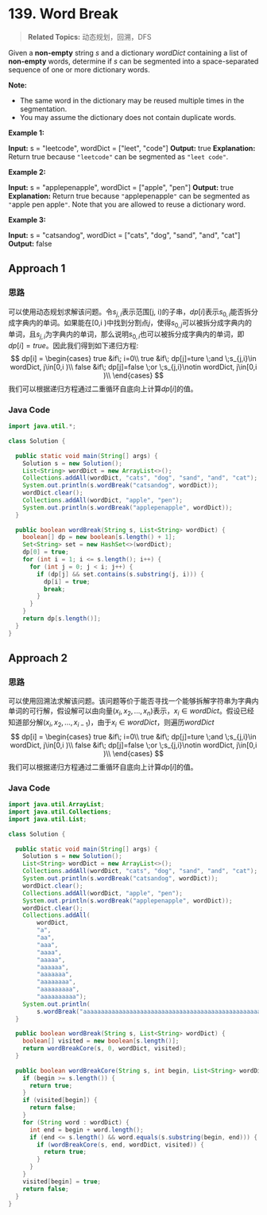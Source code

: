 # 139. Word Break

>  **Related Topics:** 动态规划，回溯，DFS

Given a  **non-empty**  string  _s_  and a dictionary  _wordDict_  containing a list of  **non-empty**  words, determine if  _s_  can be segmented into a space-separated sequence of one or more dictionary words.

**Note:**

-   The same word in the dictionary may be reused multiple times in the segmentation.
-   You may assume the dictionary does not contain duplicate words.

**Example 1:**

**Input:** s = "leetcode", wordDict = ["leet", "code"]
**Output:** true
**Explanation:** Return true because `"leetcode"` can be segmented as `"leet code"`.

**Example 2:**

**Input:** s = "applepenapple", wordDict = ["apple", "pen"]
**Output:** true
**Explanation:** Return true because `"`applepenapple`"` can be segmented as `"`apple pen apple`"`.
             Note that you are allowed to reuse a dictionary word.

**Example 3:**

**Input:** s = "catsandog", wordDict = ["cats", "dog", "sand", "and", "cat"]
**Output:** false
## Approach 1
### 思路
可以使用动态规划求解该问题。令$s_{j,i}$表示范围[j, i)的子串，$dp[i]$表示$s_{0,i}$能否拆分成字典内的单词。如果能在[0,i )中找到分割点$j$，使得$s_{0,j}$可以被拆分成字典内的单词，且$s_{j,i}$为字典内的单词，那么说明$s_{0,i}$也可以被拆分成字典内的单词，即$dp[i]=true$。因此我们得到如下递归方程:
$$
dp[i] = 
\begin{cases}
 true &if\; i=0\\
 true &if\; dp[j]=ture \;and  \;s_{j,i}\in wordDict, j\in[0,i )\\
 false &if\; dp[j]=false \;or  \;s_{j,i}\notin wordDict, j\in[0,i )\\
 \end{cases}
 $$
我们可以根据递归方程通过二重循环自底向上计算$dp[i]$的值。
### Java Code
``` Java
import java.util.*;  
  
class Solution {  
  
  public static void main(String[] args) {  
    Solution s = new Solution();  
    List<String> wordDict = new ArrayList<>();  
    Collections.addAll(wordDict, "cats", "dog", "sand", "and", "cat");  
    System.out.println(s.wordBreak("catsandog", wordDict));  
    wordDict.clear();  
    Collections.addAll(wordDict, "apple", "pen");  
    System.out.println(s.wordBreak("applepenapple", wordDict));  
  }  
  
  public boolean wordBreak(String s, List<String> wordDict) {  
    boolean[] dp = new boolean[s.length() + 1];  
    Set<String> set = new HashSet<>(wordDict);  
    dp[0] = true;  
    for (int i = 1; i <= s.length(); i++) {  
      for (int j = 0; j < i; j++) {  
        if (dp[j] && set.contains(s.substring(j, i))) {  
          dp[i] = true;  
          break;  
        }  
      }  
    }  
    return dp[s.length()];  
  }  
}
```
## Approach 2
### 思路
可以使用回溯法求解该问题。该问题等价于能否寻找一个能够拆解字符串为字典内单词的可行解，假设解可以由向量$(x_i,x_2,...,x_n)$表示，$x_i\in wordDict$。假设已经知道部分解$(x_i,x_2,...,x_{i-1})$，由于$x_i\in wordDict$，则遍历$wordDict$
$$
dp[i] = 
\begin{cases}
 true &if\; i=0\\
 true &if\; dp[j]=ture \;and  \;s_{j,i}\in wordDict, j\in[0,i )\\
 false &if\; dp[j]=false \;or  \;s_{j,i}\notin wordDict, j\in[0,i )\\
 \end{cases}
 $$
我们可以根据递归方程通过二重循环自底向上计算$dp[i]$的值。
### Java Code
``` Java
import java.util.ArrayList;  
import java.util.Collections;  
import java.util.List;  
  
class Solution {  
  
  public static void main(String[] args) {  
    Solution s = new Solution();  
    List<String> wordDict = new ArrayList<>();  
    Collections.addAll(wordDict, "cats", "dog", "sand", "and", "cat");  
    System.out.println(s.wordBreak("catsandog", wordDict));  
    wordDict.clear();  
    Collections.addAll(wordDict, "apple", "pen");  
    System.out.println(s.wordBreak("applepenapple", wordDict));  
    wordDict.clear();  
    Collections.addAll(  
        wordDict,  
        "a",  
        "aa",  
        "aaa",  
        "aaaa",  
        "aaaaa",  
        "aaaaaa",  
        "aaaaaaa",  
        "aaaaaaaa",  
        "aaaaaaaaa",  
        "aaaaaaaaaa");  
    System.out.println(  
        s.wordBreak("aaaaaaaaaaaaaaaaaaaaaaaaaaaaaaaaaaaaaaaaaaaaaaaaaaaaaaaab", wordDict));  
  }  
  
  public boolean wordBreak(String s, List<String> wordDict) {  
    boolean[] visited = new boolean[s.length()];  
    return wordBreakCore(s, 0, wordDict, visited);  
  }  
  
  public boolean wordBreakCore(String s, int begin, List<String> wordDict, boolean[] visited) {  
    if (begin >= s.length()) {  
      return true;  
    }  
    if (visited[begin]) {  
      return false;  
    }  
    for (String word : wordDict) {  
      int end = begin + word.length();  
      if (end <= s.length() && word.equals(s.substring(begin, end))) {  
        if (wordBreakCore(s, end, wordDict, visited)) {  
          return true;  
        }  
      }  
    }  
    visited[begin] = true;  
    return false;  
  }  
}
```

<!--stackedit_data:
eyJoaXN0b3J5IjpbMTgyNjA3MDQzMiwtMzM0NDA2Mzc3LDM2NT
k1OTg2OCwzNjc3MjgzLC0yMDEyODcwMDcsMTE2NTA0MTY0LDMw
ODkwMjIyNiwzNDE4Mzc0MjgsMTgyMzUxNDg5MCw2MzAzNDM4ND
ddfQ==
-->